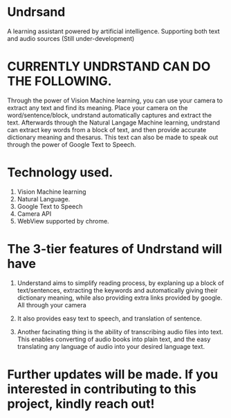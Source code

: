 # Undrsand
A learning assistant powered by artificial intelligence. Supporting  both text and  audio sources (Still under-development)


# CURRENTLY UNDRSTAND CAN DO THE FOLLOWING.
Through the power of Vision Machine learning, you can use your camera to extract any text and find its meaning. Place your camera on the word/sentence/block, undrstand automatically captures and extract the text. Afterwards through the Natural Langage Machine learning, undrstand can extract key words from a block of text, and then provide accurate dictionary meaning and thesarus. This text can also be made to speak out through the power of Google Text to Speech.

# Technology used.
1. Vision Machine learning
2. Natural Language.
3. Google Text to Speech
4. Camera API
5. WebView supported by chrome.


# The 3-tier features of Undrstand will have
1. Understand aims to simplify reading process, by explaning up a block of text/sentences, extracting the keywords and automatically giving their dictionary meaning, while also providing extra links provided by google. All through your camera

2. It also provides easy text to speech, and translation of sentence.

3. Another facinating thing is the ability of transcribing audio files into text. This enables converting of audio books into plain text, and the easy translating any language of audio into your desired language text.

# Further updates will be made. If you interested in contributing to this project, kindly reach out!
